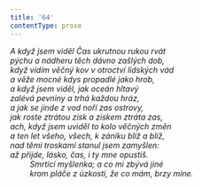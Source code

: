 ```yaml
---
title: '64'
contentType: prose
---
```


_A když jsem viděl Čas ukrutnou rukou rvát  
pýchu a nádheru těch dávno zašlých dob,  
když vidím věčný kov v otroctví lidských vád  
a věže mocné kdys propadlé jako hrob,  
a když jsem viděl, jak oceán hltavý  
zalévá pevniny a trhá každou hráz,  
a jak se jinde z vod noří zas ostrovy,  
jak roste ztrátou zisk a ziskem ztráta zas,  
ach, když jsem uviděl to kolo věčných změn  
a ten let všeho, všech, k zániku blíž a blíž,  
nad těmi troskami stanul jsem zamyšlen:  
až přijde, lásko, čas, i ty mne opustíš.  
         Smrtící myšlenka; a co mi zbývá jiné  
         krom pláče z úzkosti, že co mám, brzy mine._

